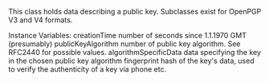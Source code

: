 This class holds data describing a public key. Subclasses exist for OpenPGP V3 and V4 formats.

Instance Variables:
creationTime			<Integer> number of seconds since 1.1.1970 GMT (presumably)
publicKeyAlgorithm		<Integer> number of public key algorithm. See RFC2440 for possible values.
algorithmSpecificData	<Array of: Integer> data specifying the key in the chosen public key algorithm
fingerprint				<ByteArray> hash of the key's data, used to verify the authenticity of a key via phone etc. 